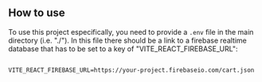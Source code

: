 ## How to use

To use this project especifically, you need to provide a `.env` file in the main directory (i.e. "./"). In this file there should be a link to a firebase realtime database that has to be set to a key of "VITE_REACT_FIREBASE_URL":

```dotenv

VITE_REACT_FIREBASE_URL=https://your-project.firebaseio.com/cart.json
```
